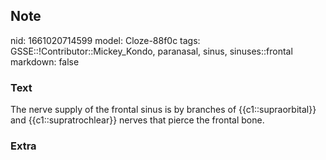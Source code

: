 ## Note
nid: 1661020714599
model: Cloze-88f0c
tags: GSSE::!Contributor::Mickey_Kondo, paranasal, sinus, sinuses::frontal
markdown: false

### Text
The nerve supply of the frontal sinus is by branches of {{c1::supraorbital}} and {{c1::supratrochlear}} nerves that pierce the frontal bone.

### Extra


